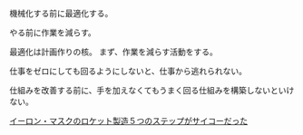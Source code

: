 機械化する前に最適化する。

やる前に作業を減らす。

最適化は計画作りの核。
まず、作業を減らす活動をする。

仕事をゼロにしても回るようにしないと、仕事から逃れられない。

仕組みを改善する前に、手を加えなくてもうまく回る仕組みを構築しないといけない。

[イーロン・マスクのロケット製造５つのステップがサイコーだった](https://jabba.cloud/20210807-elon-musk)
